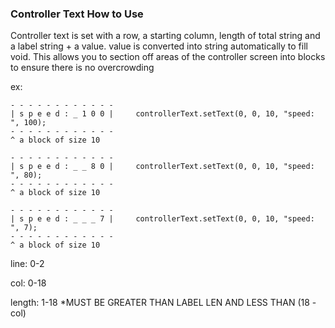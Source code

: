 
### Controller Text How to Use

Controller text is set with a row, a starting column, length of total string and a label string + a value. value is converted into string automatically to fill void. This allows you to section off areas of the controller screen into blocks to ensure there is no overcrowding

ex:
```
- - - - - - - - - - - -
| s p e e d : _ 1 0 0 |		controllerText.setText(0, 0, 10, "speed: ", 100);
- - - - - - - - - - - -
^ a block of size 10

- - - - - - - - - - - -
| s p e e d : _ _ 8 0 |		controllerText.setText(0, 0, 10, "speed: ", 80);
- - - - - - - - - - - -
^ a block of size 10

- - - - - - - - - - - -
| s p e e d : _ _ _ 7 |		controllerText.setText(0, 0, 10, "speed: ", 7);
- - - - - - - - - - - -
^ a block of size 10
```

line: 0-2

col: 0-18

length: 1-18 *MUST BE GREATER THAN LABEL LEN AND LESS THAN (18 - col)
